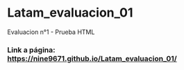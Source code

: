 # Latam_evaluacion_01
Evaluacion n°1 - Prueba HTML

### Link a página: https://nine9671.github.io/Latam_evaluacion_01/
